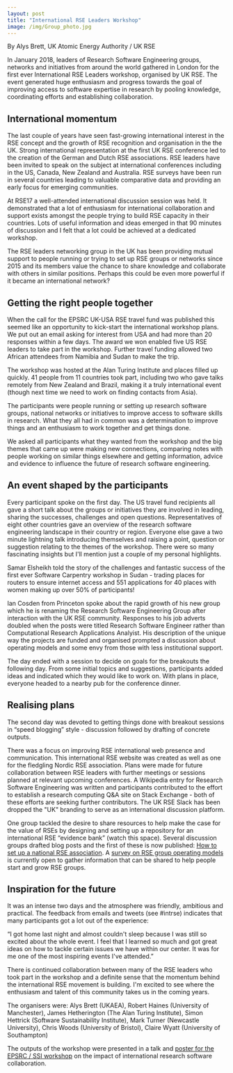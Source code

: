 ```yaml
---
layout: post
title: "International RSE Leaders Workshop"
image: /img/Group_photo.jpg
---
```


By Alys Brett, UK Atomic Energy Authority / UK RSE


In January 2018, leaders of Research Software Engineering groups, networks and initiatives from around the world gathered in London for the first ever International RSE Leaders workshop, organised by UK RSE. The event generated huge enthusiasm and progress towards the goal of improving access to software expertise in research by pooling knowledge, coordinating efforts and establishing collaboration. 

<!--break-->

<!-- ![Int RSEL participants map](/img/Group_photo.jpg) -->

## International momentum 

The last couple of years have seen fast-growing international interest in the RSE concept and the growth of RSE recognition and organisation in the the UK. Strong international representation at the first UK RSE conference led to the creation of the German and Dutch RSE associations. RSE leaders have been invited to speak on the subject at international conferences including in the US, Canada, New Zealand and Australia. RSE surveys have been run in several countries leading to valuable comparative data and providing an early focus for emerging communities. 

At RSE17 a well-attended international discussion session was held. It demonstrated that a lot of enthusiasm for international collaboration and support exists amongst the people trying to build RSE capacity in their countries. Lots of useful information and ideas emerged in that 90 minutes of discussion and I felt that a lot could be achieved at a dedicated workshop.

The RSE leaders networking group in the UK has been providing mutual support to people running or trying to set up RSE groups or networks since 2015 and its members value the chance to share knowledge and collaborate with others in similar positions. Perhaps this could be even more powerful if it became an international network?

## Getting the right people together 

When the call for the EPSRC UK-USA RSE travel fund was published this seemed like an opportunity to kick-start the international workshop plans. We put out an email asking for interest from USA and had more than 20 responses within a few days. The award we won enabled five US RSE leaders to take part in the workshop. Further travel funding allowed two African attendees from Namibia and Sudan to make the trip. 

The workshop was hosted at the Alan Turing Institute and places filled up quickly. 41 people from 11 countries took part, including two who gave talks remotely from New Zealand and Brazil, making it a truly international event (though next time we need to work on finding contacts from Asia).

<!--img src="/img/intRSE_participnts_map.PNG" width=350px /-->

The participants were people running or setting up research software groups, national networks or initiatives to improve access to software skills in research. What they all had in common was a determination to improve things and an enthusiasm to work together and get things done.

We asked all participants what they wanted from the workshop and the big themes that came up were making new connections, comparing notes with people working on similar things elsewhere and getting information, advice and evidence to influence the future of research software engineering.

## An event shaped by the participants

Every participant spoke on the first day. The US travel fund recipients all gave a short talk about the groups or initiatives they are involved in leading, sharing the successes, challenges and open questions. Representatives of eight other countries gave an overview of the research software engineering landscape in their country or region. Everyone else gave a two minute lightning talk introducing themselves and raising a point, question or suggestion relating to the themes of the workshop. There were so many fascinating insights but I'll mention just a couple of my personal highlights.

Samar Elsheikh told the story of the challenges and fantastic success of the first ever Software Carpentry workshop in Sudan - trading places for routers to ensure internet access and 551 applications for 40 places with women making up over 50% of participants!

Ian Cosden from Princeton spoke about the rapid growth of his new group which he is renaming the Research Software Engineering Group after interaction with the UK RSE community. Responses to his job adverts doubled when the posts were titled Research Software Engineer rather than Computational Research Applications Analyist. His description of the unique way the projects are funded and organised prompted a discussion about operating models and some envy from those with less institutional support. 

The day ended with a session to decide on goals for the breakouts the following day. From some initial topics and suggestions, participants added ideas and indicated which they would like to work on. With plans in place, everyone headed to a nearby pub for the conference dinner.

## Realising plans

The second day was devoted to getting things done with breakout sessions in “speed blogging” style - discussion followed by drafting of concrete outputs.

There was a focus on improving RSE international web presence and communication. This international RSE website was created as well as one for the fledgling Nordic RSE association. Plans were made for future collaboration between RSE leaders with further meetings or sessions planned at relevant upcoming conferences. A Wikipedia entry for Research Software Engineering was written and participants contributed to the effort to establish a research computing Q&A site on Stack Exchange - both of these efforts are seeking further contributors. The UK RSE Slack has been dropped the "UK" branding to serve as an international discussion platform.

One group tackled the desire to share resources to help make the case for the value of RSEs by designing and setting up a repository for an international RSE “evidence bank” (watch this space). Several discussion groups drafted blog posts and the first of these is now published: [How to set up a national RSE association](https://researchsoftware.org/2018/04/18/how-to-setup.html). A [survey on RSE group operating models](https://goo.gl/forms/nPZeP1osHXw44anr2) is currently open to gather information that can be shared to help people start and grow RSE groups.

## Inspiration for the future

It was an intense two days and the atmosphere was friendly, ambitious and practical. The feedback from emails and tweets (see #intrse) indicates that many participants got a lot out of the experience:

“I got home last night and almost couldn't sleep because I was still so excited about the whole event. I feel that I learned so much and got great ideas on how to tackle certain issues we have within our center. It was for me one of the most inspiring events I've attended.”

There is continued collaboration between many of the RSE leaders who took part in the workshop and a definite sense that the momentum behind the international RSE movement is building. I'm excited to see where the enthusiasm and talent of this community takes us in the coming years.



The organisers were: 
Alys Brett (UKAEA), Robert Haines (University of Manchester), James Hetherington (The Alan Turing Institute), Simon Hettrick (Software Sustainability Institute), Mark Turner (Newcastle University), Chris Woods (University of Bristol), Claire Wyatt (University of Southampton)

The outputs of the workshop were presented in a talk and <a href="http://rse.ac.uk/wp-content/uploads/2018/04/I-RSEL-poster.pdf">poster for the EPSRC / SSI workshop</a> on the impact of international research software collaboration.
